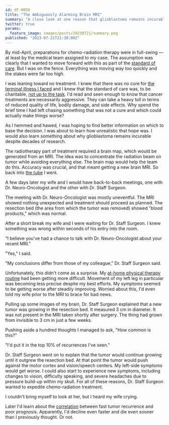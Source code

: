 ```yaml
---
id: df-0058
title: "The Ambiguously Alarming Brain MRI"
summary: "A close look at one reason that glioblastoma remains incurable despite decades of research."
twitter: true
params:
  feature_image: images/posts/20230721/summary.png
published: "2023-07-21T21:30:00Z"
---
```


By mid-April, preparations for chemo-radiation therapy were in full-swing &mdash; at least by the medical team assigned to my case. The assumption was clearly that I wanted to move forward with this as part of the [standard of care](/articles/2023/07/10/glioblastomas-dismal-standard-of-care-the-stupp-protocol/). But I was on the fence. Everything was moving way too quickly and the stakes were far too high.

I was leaning toward no treatment. I knew that there was no cure for [the terminal illness I faced](/articles/2023/06/06/the-g-word/) and I knew that the standard of care was, to be charitable, [not up to the task](/articles/2023/07/10/glioblastomas-dismal-standard-of-care-the-stupp-protocol/). I'd read and seen enough to know that cancer treatments are necessarily aggressive. They can take a heavy toll in terms of reduced quality of life, bodily damage, and side effects. Why spend the brief time I had left chasing something that was not a cure and which could actually make things worse?

As I hemmed and hawed, I was hoping to find better information on which to base the decision. I was about to learn how unrealistic that hope was. I would also learn something about why glioblastoma remains incurable despite decades of research.

The radiotherapy part of treatment required a brain map, which would be generated from an MRI. The idea was to concentrate the radiation beam on tumor while avoiding everything else. The brain map would help the team do this. Accuracy was crucial, and that meant getting a new brain MRI. So back into [the tube](/articles/2023/06/21/dealing-with-brain-mris/) I went.

A few days later my wife and I would have back-to-back meetings, one with Dr. Neuro-Oncologist and the other with Dr. Staff Surgeon.

The meeting with Dr. Neuro-Oncologist was mostly uneventful. The MRI showed nothing unexpected and treatment should proceed as planned. The resection bed (the area from which the tumor was removed) showed "blood products," which was normal.

After a short break my wife and I were waiting for Dr. Staff Surgeon. I knew something was wrong within seconds of his entry into the room.

"I believe you've had a chance to talk with Dr. Neuro-Oncologist about your recent MRI."

"Yes," I said.

"My conclusions differ from those of my colleague," Dr. Staff Surgeon said.

Unfortunately, this didn't come as a surprise. My [at-home physical therapy routine](/articles/2023/07/18/the-principle-of-least-convenience/) had been getting more difficult. Movement of my left leg in particular was becoming less precise despite my best efforts. My symptoms seemed to be getting worse after steadily improving. Worried about this, I'd even told my wife prior to the MRI to brace for bad news.

Pulling up some images of my brain, Dr. Staff Surgeon explained that a new tumor was growing in the resection bed. It measured 3 cm in diameter. It was not present in the MRI taken shortly after surgery. The thing had grown from invisible to 3 cm in just a few weeks.

Pushing aside a hundred thoughts I managed to ask, "How common is this?"

"I'd put it in the top 10% of recurrences I've seen."

Dr. Staff Surgeon went on to explain that the tumor would continue growing until it outgrew the resection bed. At that point the tumor would push against the motor cortex and vision/speech centers. My left-side symptoms would get worse. I could also start to experience new symptoms, including changes to vision, difficulty speaking, and severe headaches due to pressure build-up within my skull. For all of these reasons, Dr. Staff Surgeon wanted to expedite chemo-radiation treatment.

I couldn't bring myself to look at her, but I heard my wife crying.

Later I'd learn about the [correlation](https://doi.org/10.1093/neuonc/not236) between fast tumor recurrence and poor prognosis. Apparently, I'd decline even faster and die even sooner than I previously thought. Or not.
